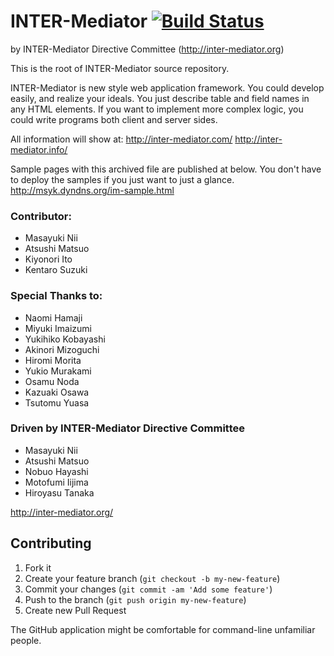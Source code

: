 # INTER-Mediator [![Build Status](https://travis-ci.org/INTER-Mediator/INTER-Mediator.svg?branch=master)](https://travis-ci.org/INTER-Mediator/INTER-Mediator)
by INTER-Mediator Directive Committee (http://inter-mediator.org)

This is the root of INTER-Mediator source repository.

INTER-Mediator is new style web application framework.
You could develop easily, and realize your ideals.
You just describe table and field names in any HTML elements.
If you want to implement more complex logic, you could write programs both client and server sides.

All information will show at: 
http://inter-mediator.com/
http://inter-mediator.info/

Sample pages with this archived file are published at below.
You don't have to deploy the samples if you just want to just a glance.
http://msyk.dyndns.org/im-sample.html

### Contributor:
- Masayuki Nii
- Atsushi Matsuo
- Kiyonori Ito
- Kentaro Suzuki

### Special Thanks to:
- Naomi Hamaji
- Miyuki Imaizumi
- Yukihiko Kobayashi
- Akinori Mizoguchi
- Hiromi Morita
- Yukio Murakami
- Osamu Noda
- Kazuaki Osawa
- Tsutomu Yuasa

### Driven by INTER-Mediator Directive Committee
- Masayuki Nii
- Atsushi Matsuo
- Nobuo Hayashi
- Motofumi Iijima
- Hiroyasu Tanaka

http://inter-mediator.org/

## Contributing

1. Fork it
2. Create your feature branch (`git checkout -b my-new-feature`)
3. Commit your changes (`git commit -am 'Add some feature'`)
4. Push to the branch (`git push origin my-new-feature`)
5. Create new Pull Request

The GitHub application might be comfortable for command-line unfamiliar people.